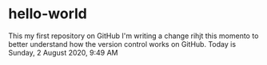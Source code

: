 # hello-world
This my first repository on GitHub
I'm writing a change rihjt this momento to better understand how the version control works on GitHub.
Today is Sunday, 2 August 2020, 9:49 AM 
